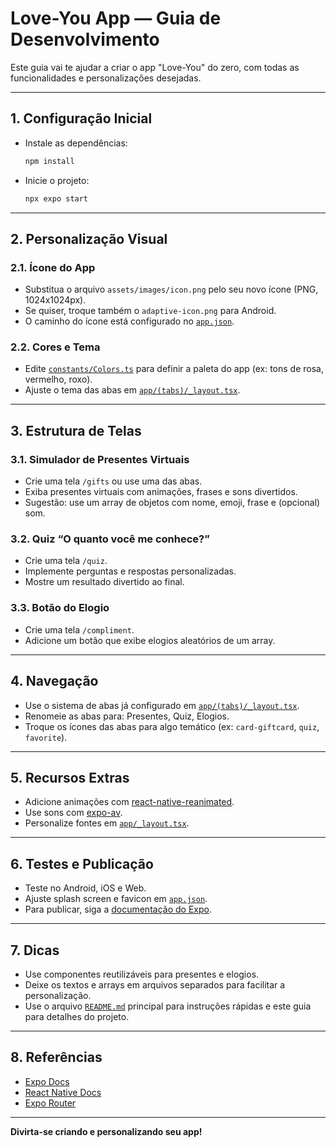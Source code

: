 # Love-You App — Guia de Desenvolvimento

Este guia vai te ajudar a criar o app "Love-You" do zero, com todas as funcionalidades e personalizações desejadas.

---

## 1. Configuração Inicial

- Instale as dependências:
  ```bash
  npm install
  ```

- Inicie o projeto:
  ```bash
  npx expo start
  ```

---

## 2. Personalização Visual

### 2.1. Ícone do App

- Substitua o arquivo `assets/images/icon.png` pelo seu novo ícone (PNG, 1024x1024px).
- Se quiser, troque também o `adaptive-icon.png` para Android.
- O caminho do ícone está configurado no [`app.json`](app.json).

### 2.2. Cores e Tema

- Edite [`constants/Colors.ts`](constants/Colors.ts) para definir a paleta do app (ex: tons de rosa, vermelho, roxo).
- Ajuste o tema das abas em [`app/(tabs)/_layout.tsx`](app/(tabs)/_layout.tsx).

---

## 3. Estrutura de Telas

### 3.1. Simulador de Presentes Virtuais

- Crie uma tela `/gifts` ou use uma das abas.
- Exiba presentes virtuais com animações, frases e sons divertidos.
- Sugestão: use um array de objetos com nome, emoji, frase e (opcional) som.

### 3.2. Quiz “O quanto você me conhece?”

- Crie uma tela `/quiz`.
- Implemente perguntas e respostas personalizadas.
- Mostre um resultado divertido ao final.

### 3.3. Botão do Elogio

- Crie uma tela `/compliment`.
- Adicione um botão que exibe elogios aleatórios de um array.

---

## 4. Navegação

- Use o sistema de abas já configurado em [`app/(tabs)/_layout.tsx`](app/(tabs)/_layout.tsx).
- Renomeie as abas para: Presentes, Quiz, Elogios.
- Troque os ícones das abas para algo temático (ex: `card-giftcard`, `quiz`, `favorite`).

---

## 5. Recursos Extras

- Adicione animações com [react-native-reanimated](https://docs.expo.dev/versions/latest/sdk/reanimated/).
- Use sons com [expo-av](https://docs.expo.dev/versions/latest/sdk/av/).
- Personalize fontes em [`app/_layout.tsx`](app/_layout.tsx).

---

## 6. Testes e Publicação

- Teste no Android, iOS e Web.
- Ajuste splash screen e favicon em [`app.json`](app.json).
- Para publicar, siga a [documentação do Expo](https://docs.expo.dev/classic/building-standalone-apps/).

---

## 7. Dicas

- Use componentes reutilizáveis para presentes e elogios.
- Deixe os textos e arrays em arquivos separados para facilitar a personalização.
- Use o arquivo [`README.md`](README.md) principal para instruções rápidas e este guia para detalhes do projeto.

---

## 8. Referências

- [Expo Docs](https://docs.expo.dev/)
- [React Native Docs](https://reactnative.dev/)
- [Expo Router](https://docs.expo.dev/router/introduction/)

---

**Divirta-se criando e personalizando seu app!**